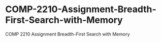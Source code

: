 # COMP-2210-Assignment-Breadth-First-Search-with-Memory
COMP 2210 Assignment Breadth-First Search with Memory
